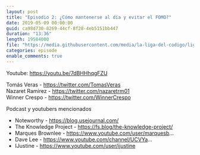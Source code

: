```yaml
---
layout: post
title: "Episodio 2: ¿Cómo mantenerse al día y evitar el FOMO?"
date: 2019-05-09 00:00:00
guid: ca98d730-8269-44cf-8f28-4eb5151bb447
duration: "13:36"
length: 19584000
file: "https://media.githubusercontent.com/media/la-liga-del-codigo/ligadelcodigo/master/files/2019-05-09-Como-mantenerse-al-dia-y-evitar-el-FOMO.mp3"
categories: episode
enable_comments: true
---
```


Youtube: https://youtu.be/7dBHHhqgFZU

Tomás Veras - https://twitter.com/TomasVeras
<br/>Nazaret Ramirez - https://twitter.com/nazaretrm01
<br/>Winner Crespo - https://twitter.com/WinnerCrespo

Podcast y youtubers mencionados
- Noteworthy - https://blog.usejournal.com/
- The Knowledge Project - https://fs.blog/the-knowledge-project/
- Marques Brownlee - https://www.youtube.com/user/marquesb...
- Dave Lee - https://www.youtube.com/channel/UCVYa...
- IJustine - https://www.youtube.com/user/ijustine
